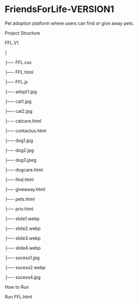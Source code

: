 # FriendsForLife-VERSION1
Pet adoption platform where users can find or give away pets.


Project Structure 

FFL.V1

│

├── FFL.css

├── FFL.html

├── FFL.js

├── adopt1.jpg

├── cat1.jpg

├── cat2.jpg

├── catcare.html

├── contactus.html

├── dog1.jpg

├── dog2.jpg

├── dog3.jpeg

├── dogcare.html

├── find.html

├── giveaway.html

├── pets.html

├── priv.html

├── slide1.webp

├── slide2.webp

├── slide3.webp

├── slide4.webp

├── sucess1.jpg

├── sucess2.webp

├── sucess4.jpg

How to Run 

Run FFL.html
